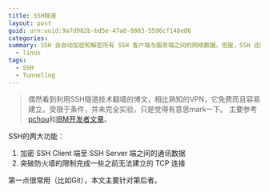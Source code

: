 ```yaml
---
title: SSH隧道
layout: post
guid: urn:uuid:9a7d982b-bd5e-47a0-8883-5596cf148e86
categories:
summary: SSH 会自动加密和解密所有 SSH 客户端与服务端之间的网络数据。但是，SSH 还同时提供了一个非常有用的功能，这就是端口转发。它能够将其他TCP端口的网络数据通过SSH链接来转发，并且自动提供了相应的加密及解密服务，这一过程有时也被叫做“隧道”（tunneling）。
  - linux
tags:
  - SSH
  - Tunneling
---
```


> 偶然看到利用SSH隧道技术翻墙的博文，相比熟知的VPN，它免费而且容易建立。受限于条件，并未完全实验，只是觉得有意思mark一下。
> 主要参考[pchou](http://www.pchou.info/linux/2015/11/01/ssh-tunnel.html)和[IBM开发者文章](https://www.ibm.com/developerworks/cn/linux/l-cn-sshforward/)。

SSH的两大功能：

1. 加密 SSH Client 端至 SSH Server 端之间的通讯数据
2. 突破防火墙的限制完成一些之前无法建立的 TCP 连接

第一点很常用（比如Git），本文主要针对第后者。
